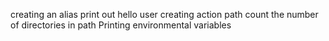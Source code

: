 creating an alias
print out hello user
creating action path
count the number of directories in path
Printing environmental variables
